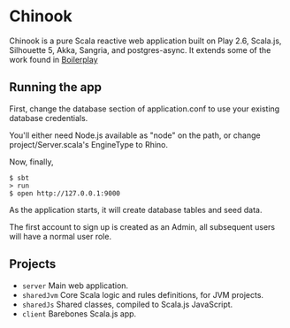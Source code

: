 # Chinook

Chinook is a pure Scala reactive web application built on Play 2.6,
Scala.js, Silhouette 5, Akka, Sangria, and postgres-async. It extends some of the work found in [Boilerplay](https://)

## Running the app

First, change the database section of application.conf to use your existing database credentials.

You'll either need Node.js available as "node" on the path, or change project/Server.scala's EngineType to Rhino.

Now, finally,
```shell
$ sbt
> run
$ open http://127.0.0.1:9000
```

As the application starts, it will create database tables and seed data.

The first account to sign up is created as an Admin, all subsequent users will have a normal user role.


## Projects

* `server` Main web application.
* `sharedJvm` Core Scala logic and rules definitions, for JVM projects.
* `sharedJs` Shared classes, compiled to Scala.js JavaScript.
* `client` Barebones Scala.js app.